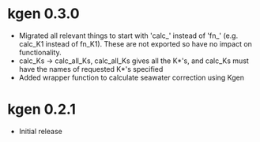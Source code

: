 # kgen 0.3.0

- Migrated all relevant things to start with 'calc_' instead of 'fn_' (e.g. calc_K1 instead of fn_K1). These are not exported so have no impact on functionality.
- calc_Ks -> calc_all_Ks, calc_all_Ks gives all the K*'s, and calc_Ks must have the names of requested K*'s specified
- Added wrapper function to calculate seawater correction using Kgen

# kgen 0.2.1

* Initial release
